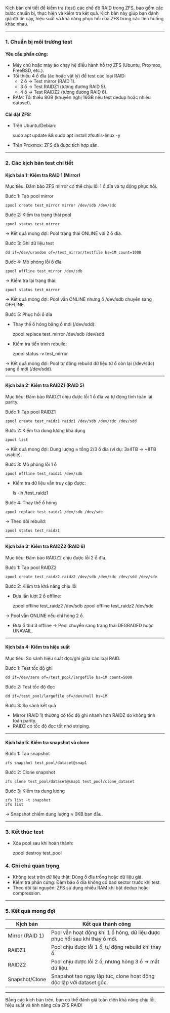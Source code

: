 
Kịch bản chi tiết để kiểm tra (test) các chế độ RAID trong ZFS, bao gồm các bước chuẩn bị, thực hiện và kiểm tra kết quả. Kịch bản này giúp bạn đánh giá độ tin cậy, hiệu suất và khả năng phục hồi của ZFS trong các tình huống khác nhau.

---

### 1. Chuẩn bị môi trường test
#### Yêu cầu phần cứng:
- Máy chủ hoặc máy ảo chạy hệ điều hành hỗ trợ ZFS (Ubuntu, Proxmox, FreeBSD, etc.).
- Tối thiểu 4 ổ đĩa (ảo hoặc vật lý) để test các loại RAID:
  - 2 ổ → Test mirror (RAID 1).
  - 3 ổ → Test RAIDZ1 (tương đương RAID 5).
  - 4 ổ → Test RAIDZ2 (tương đương RAID 6).
- RAM: Tối thiểu 8GB (khuyến nghị 16GB nếu test dedup hoặc nhiều dataset).

#### Cài đặt ZFS:
- Trên Ubuntu/Debian:
 
  sudo apt update && sudo apt install zfsutils-linux -y
  
- Trên Proxmox: ZFS đã được tích hợp sẵn.

---

### 2. Các kịch bản test chi tiết

#### Kịch bản 1: Kiểm tra RAID 1 (Mirror)
Mục tiêu: Đảm bảo ZFS mirror có thể chịu lỗi 1 ổ đĩa và tự động phục hồi.

Bước 1: Tạo pool mirror

    zpool create test_mirror mirror /dev/sdb /dev/sdc

Bước 2: Kiểm tra trạng thái pool

    zpool status test_mirror

→ Kết quả mong đợi: Pool trạng thái ONLINE với 2 ổ đĩa.

Bước 3: Ghi dữ liệu test

    dd if=/dev/urandom of=/test_mirror/testfile bs=1M count=1000

Bước 4: Mô phỏng lỗi ổ đĩa

    zpool offline test_mirror /dev/sdb

→ Kiểm tra lại trạng thái:

    zpool status test_mirror

→ Kết quả mong đợi: Pool vẫn ONLINE nhưng ổ /dev/sdb chuyển sang OFFLINE.

Bước 5: Phục hồi ổ đĩa
- Thay thế ổ hỏng bằng ổ mới (/dev/sdd):
 
    zpool replace test_mirror /dev/sdb /dev/sdd
  
- Kiểm tra tiến trình rebuild:
 
    zpool status -v test_mirror
  
→ Kết quả mong đợi: Pool tự động rebuild dữ liệu từ ổ còn lại (/dev/sdc) sang ổ mới (/dev/sdd).

---

#### Kịch bản 2: Kiểm tra RAIDZ1 (RAID 5)
Mục tiêu: Đảm bảo RAIDZ1 chịu được lỗi 1 ổ đĩa và tự động tính toán lại parity.

Bước 1: Tạo pool RAIDZ1

    zpool create test_raidz1 raidz1 /dev/sdb /dev/sdc /dev/sdd

Bước 2: Kiểm tra dung lượng khả dụng

    zpool list

→ Kết quả mong đợi: Dung lượng ≈ tổng 2/3 ổ đĩa (ví dụ: 3x4TB → ~8TB usable).

Bước 3: Mô phỏng lỗi 1 ổ

    zpool offline test_raidz1 /dev/sdb

- Kiểm tra dữ liệu vẫn truy cập được:
 
    ls -lh /test_raidz1
  
Bước 4: Thay thế ổ hỏng

    zpool replace test_raidz1 /dev/sdb /dev/sde

→ Theo dõi rebuild:

    zpool status test_raidz1
---

#### Kịch bản 3: Kiểm tra RAIDZ2 (RAID 6)

Mục tiêu: Đảm bảo RAIDZ2 chịu được lỗi 2 ổ đĩa.

Bước 1: Tạo pool RAIDZ2

    zpool create test_raidz2 raidz2 /dev/sdb /dev/sdc /dev/sdd /dev/sde

Bước 2: Kiểm tra khả năng chịu lỗi

- Đưa lần lượt 2 ổ offline:
 
    zpool offline test_raidz2 /dev/sdb
    zpool offline test_raidz2 /dev/sdc
  
→ Pool vẫn ONLINE nếu chỉ hỏng 2 ổ.

- Đưa ổ thứ 3 offline → Pool chuyển sang trạng thái DEGRADED hoặc UNAVAIL.

---

#### Kịch bản 4: Kiểm tra hiệu suất

Mục tiêu: So sánh hiệu suất đọc/ghi giữa các loại RAID.

Bước 1: Test tốc độ ghi

    dd if=/dev/zero of=/test_pool/largefile bs=1M count=5000

Bước 2: Test tốc độ đọc

    dd if=/test_pool/largefile of=/dev/null bs=1M

Bước 3: So sánh kết quả

- Mirror (RAID 1) thường có tốc độ ghi nhanh hơn RAIDZ do không tính toán parity.
- RAIDZ có tốc độ đọc tốt nhờ striping.

---

#### Kịch bản 5: Kiểm tra snapshot và clone

Bước 1: Tạo snapshot

    zfs snapshot test_pool/dataset@snap1

Bước 2: Clone snapshot

    zfs clone test_pool/dataset@snap1 test_pool/clone_dataset

Bước 3: Kiểm tra dung lượng

    zfs list -t snapshot
    zfs list

→ Snapshot chiếm dung lượng ≈ 0KB ban đầu.

---

### 3. Kết thúc test

- Xóa pool sau khi hoàn thành:
 
    zpool destroy test_pool

### 4. Ghi chú quan trọng

- Không test trên dữ liệu thật: Dùng ổ đĩa trống hoặc dữ liệu giả.
- Kiểm tra phần cứng: Đảm bảo ổ đĩa không có bad sector trước khi test.
- Theo dõi tài nguyên: ZFS sử dụng nhiều RAM khi bật dedup hoặc compression.

---

### 5. Kết quả mong đợi
| Kịch bản          | Kết quả thành công                                                                 |
|------------------------|---------------------------------------------------------------------------------------|
| Mirror (RAID 1)        | Pool vẫn hoạt động khi 1 ổ hỏng, dữ liệu được phục hồi sau khi thay ổ mới.            |
| RAIDZ1                 | Pool chịu được lỗi 1 ổ, tự động rebuild khi thay ổ.                                   |
| RAIDZ2                 | Pool chịu được lỗi 2 ổ, nhưng hỏng 3 ổ → mất dữ liệu.                                |
| Snapshot/Clone         | Snapshot tạo ngay lập tức, clone hoạt động độc lập với dataset gốc.                  |

---

Bằng các kịch bản trên, bạn có thể đánh giá toàn diện khả năng chịu lỗi, hiệu suất và tính năng của ZFS RAID!